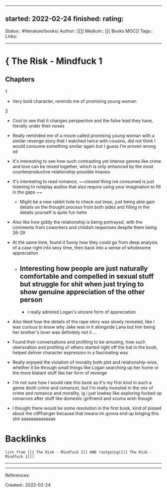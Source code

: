 
---
started: 2022-02-24
finished:
rating:
---
Status:: #literature/books/
Author:: [[]]
Medium:: [[{ Books MOC]]
Tags::
Links: 
___
# { The Risk - Mindfuck 1
## Chapters
1
- Very bold character, reminds me of promising young woman

2
- Cool to see that it changes perspective and the false lead they have, literally under their noses

- Really reminded me of a movie called promising young woman with a similar revenge story that I watched twice with cousins, did not think I would consume something similar again but I guess I'm proven wrong xd

- It's interesting to see how such contrasting yet intense genres like crime and love can be mixed together, which is only enhanced by the most counterproductive relationship possible lmaooo

- It's interesting to read romance, ~~closest thing ive consumed is just listening to roleplay audios that also require using your imagination to fill in the gaps ~~
	- Might be a new rabbit hole to check out lmao, just being able gain details on the thought process from both sides and filling in the details yourself is quite fun hehe

- Also like how giddy the relationship is being portrayed, with the comments from coworkers and childish responses despite them being 26-29
- At the same time, found it funny how they could go from deep analysis of a case right into sexy time, then back into a sense of wholesome appreciation
	- Interesting how people are just naturally comfortable and compelled in sexual stuff but struggle for shit when just trying to show genuine appreciation of the other person
		- 
		- I really admired Logan's sincere form of appreciation

- Also liked how the details of the rape story was slowly revealed, like I was curious to know why Jake was in it alongside Lana but him being her brother's lover was definitely not it ...

- Found their conversations and profiling to be amusing, how such obersvation and profiling of others started right off the bat in the book, helped deliver character expression in a fascinating way

- Really enjoyed the violation of morality both plot and relationship-wise, whether it be through small things like Logan searching up her home or the more blatant stuff like her form of revenge

- I'm not sure how I would rate this book as it's my first kind in such a genre (both crime and romance), but I'm really invested in the mix of crime and romance and morality, ig i just lowkey like exploring fucked up romances after stuff like domestic girlfriend and scums wish though

- I thought there would be some resolution in the first book, kind of pissed about the cliffhanger because that means im gonna end up binging this shit aaaaaaaaaaaaaa

# Backlinks
```dataview
list from [[{ The Risk - Mindfuck 1]] AND !outgoing([[{ The Risk - Mindfuck 1]])
```
___
___
References:

Created:: 2022-02-24
